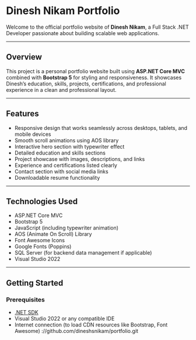 # Dinesh Nikam Portfolio

Welcome to the official portfolio website of **Dinesh Nikam**, a Full Stack .NET Developer passionate about building scalable web applications.

---

## Overview

This project is a personal portfolio website built using **ASP.NET Core MVC** combined with **Bootstrap 5** for styling and responsiveness. It showcases Dinesh’s education, skills, projects, certifications, and professional experience in a clean and professional layout.

---

## Features

- Responsive design that works seamlessly across desktops, tablets, and mobile devices
- Smooth scroll animations using AOS library
- Interactive hero section with typewriter effect
- Detailed education and skills sections
- Project showcase with images, descriptions, and links
- Experience and certifications listed clearly
- Contact section with social media links
- Downloadable resume functionality

---

## Technologies Used

- ASP.NET Core MVC
- Bootstrap 5
- JavaScript (including typewriter animation)
- AOS (Animate On Scroll) Library
- Font Awesome Icons
- Google Fonts (Poppins)
- SQL Server (for backend data management if applicable)
- Visual Studio 2022

---

## Getting Started

### Prerequisites

- [.NET SDK](https://dotnet.microsoft.com/download)
- Visual Studio 2022 or any compatible IDE
- Internet connection (to load CDN resources like Bootstrap, Font Awesome)
://github.com/dineshsnikam/portfolio.git

